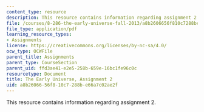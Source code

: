 ```yaml
---
content_type: resource
description: This resource contains information regarding assignment 2.
file: /courses/8-286-the-early-universe-fall-2013/a8b2606656f810c7288be66a7c02ae2f_MIT8_286F13_ps2.pdf
file_type: application/pdf
learning_resource_types:
- Assignments
license: https://creativecommons.org/licenses/by-nc-sa/4.0/
ocw_type: OCWFile
parent_title: Assignments
parent_type: CourseSection
parent_uid: ffd3ae41-e2e5-258b-659e-16bc1fe96c0c
resourcetype: Document
title: The Early Universe, Assignment 2
uid: a8b26066-56f8-10c7-288b-e66a7c02ae2f
---
```

This resource contains information regarding assignment 2.